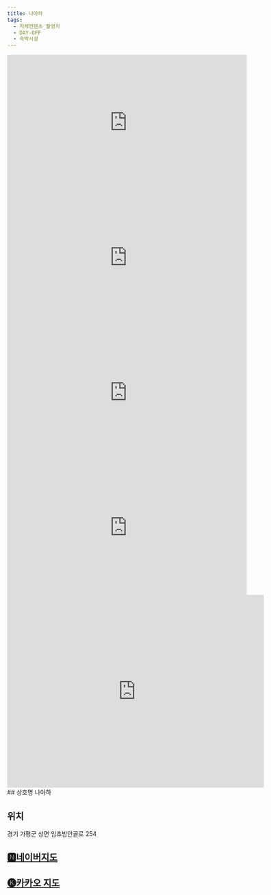 ```yaml
---
title: 나아하
tags:
  - 자체컨텐츠_촬영지
  - DAY-OFF
  - 숙박시설
---
```

<iframe width="560" height="315" src="https://www.youtube.com/embed/G5Ppmuzkd6o?si=xm-Sx5T_gmbqWp5i" title="YouTube video player" frameborder="0" allow="accelerometer; autoplay; clipboard-write; encrypted-media; gyroscope; picture-in-picture; web-share" referrerpolicy="strict-origin-when-cross-origin" allowfullscreen></iframe>
<iframe width="560" height="315" src="https://www.youtube.com/embed/PuE5tgJsimA?si=b8kCoslOFK2IaIgN" title="YouTube video player" frameborder="0" allow="accelerometer; autoplay; clipboard-write; encrypted-media; gyroscope; picture-in-picture; web-share" referrerpolicy="strict-origin-when-cross-origin" allowfullscreen></iframe>
<iframe width="560" height="315" src="https://www.youtube.com/embed/oWLG3Zwcn84?si=T40lEwJ4CsRA6fa1" title="YouTube video player" frameborder="0" allow="accelerometer; autoplay; clipboard-write; encrypted-media; gyroscope; picture-in-picture; web-share" referrerpolicy="strict-origin-when-cross-origin" allowfullscreen></iframe>
<iframe width="560" height="315" src="https://www.youtube.com/embed/SJ8XhOXUBDk?si=a_tRmYdR4Gitrg6v" title="YouTube video player" frameborder="0" allow="accelerometer; autoplay; clipboard-write; encrypted-media; gyroscope; picture-in-picture; web-share" referrerpolicy="strict-origin-when-cross-origin" allowfullscreen></iframe>

<iframe src="https://www.google.com/maps/embed?pb=!1m18!1m12!1m3!1d3154.693908044755!2d127.36070961335683!3d37.75032461344798!2m3!1f0!2f0!3f0!3m2!1i1024!2i768!4f13.1!3m3!1m2!1s0x35632dc6b7cb29bd%3A0xb6d974a9eec3c96a!2z64KY7JWE7ZWYKE5BQUhBKQ!5e0!3m2!1sko!2skr!4v1741355615215!5m2!1sko!2skr" width="600" height="450" style="border:0;" allowfullscreen="" loading="lazy" referrerpolicy="no-referrer-when-downgrade"></iframe>
## 상호명
나아하

## 위치
경기 가평군 상면 임초밤안골로 254


## [🅽네이버지도](https://naver.me/GI3he6bv)

## [🅚카카오 지도](https://place.map.kakao.com/589176385)